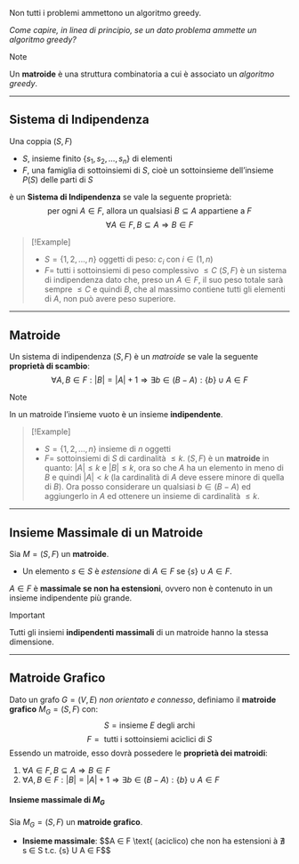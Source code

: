 Non tutti i problemi ammettono un algoritmo greedy.

*Come capire, in linea di principio, se un dato problema ammette un algoritmo greedy?*

>[!Note]
>Un **matroide** è una struttura combinatoria a cui è associato un *algoritmo greedy*.

---

## Sistema di Indipendenza

Una coppia $(S,F)$
- $S$, insieme finito $\{s_1, s_2, …, s_n\}$ di elementi 
- $F$, una famiglia di sottoinsiemi di $S$, cioè un sottoinsieme dell’insieme $P(S)$ delle parti di $S$

è un **Sistema di Indipendenza** se vale la seguente proprietà:
$$\text{per ogni } A ∈ F\text{, allora un qualsiasi } B ⊆ A \text{ appartiene a } F$$
$$∀A ∈ F, B ⊆ A \Longrightarrow B ∈ F$$

>[!Example]
>- $S = \{1, 2, . . . , n\}$ oggetti di peso: $c_i$ con $i ∈ (1, n)$
>- $F =$ tutti i sottoinsiemi di peso complessivo $≤ C$
>$(S, F)$ è un sistema di indipendenza dato che, preso un $A ∈ F$, il suo peso totale sarà sempre $≤ C$ e quindi $B$, che al massimo contiene tutti gli elementi di $A$, non può avere peso superiore.

---

## Matroide

Un sistema di indipendenza $(S,F)$ è un *matroide* se vale la seguente **proprietà di scambio**:
$$∀A, B ∈ F : |B| = |A| + 1 ⇒ ∃b ∈ (B − A) : \{b\} ∪ A ∈ F$$


>[!Note]
>In un matroide l’insieme vuoto è un insieme **indipendente**.

>[!Example]
>- $S = \{1, 2, . . . , n\}$ insieme di $n$ oggetti
>- $F =$ sottoinsiemi di $S$ di cardinalità $≤ k$.
>$(S, F)$ è un **matroide** in quanto: $|A| ≤ k$ e $|B| ≤ k$, ora so che $A$ ha un elemento in meno di $B$ e quindi $|A| < k$ (la cardinalità di $A$ deve essere minore di quella di $B$). Ora posso considerare un qualsiasi $b ∈ (B − A)$ ed aggiungerlo in $A$ ed ottenere un insieme di cardinalità $≤ k$.

---
## Insieme Massimale di un Matroide

Sia $M = (S,F)$ un **matroide**.
- Un elemento $s ∈ S$ è *estensione* di $A ∈ F$ se $\{s\} ∪ A ∈ F$.

$A ∈ F$ è **massimale se non ha estensioni**, ovvero non è contenuto in un insieme indipendente più grande.

>[!Important]
>Tutti gli insiemi **indipendenti massimali** di un matroide hanno la stessa dimensione.



---
## Matroide Grafico

Dato un grafo $G = (V, E)$ *non orientato e connesso*, definiamo il **matroide grafico** $M_G = (S, F)$ con:
$$S = \text{insieme } E \text{ degli archi}$$
$$F = \text{ tutti i sottoinsiemi aciclici di } S$$
Essendo un matroide, esso dovrà possedere le **proprietà dei matroidi**:
1. $∀A ∈ F, B ⊆ A \Longrightarrow B ∈ F$
2. $∀A, B ∈ F : |B| = |A| + 1 ⇒ ∃b ∈ (B − A) : \{b\} ∪ A ∈ F$

#### Insieme massimale di $M_G$

Sia $M_G = (S,F)$ un **matroide grafico**.
- **Insieme massimale**: 
$$A ∈ F \text{ (aciclico) che non ha estensioni à ∄ s ∈ S t.c. {s} U A ∈ F$$
